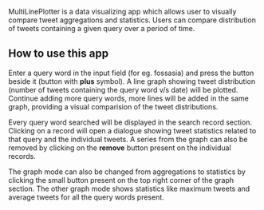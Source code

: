 MultiLinePlotter is a data visualizing app which allows user to visually
compare tweet aggregations and statistics. Users can compare distribution
of tweets containing a given query over a period of time.

## How to use this app

Enter a query word in the input field (for eg. fossasia) and press the button
beside it (button with **plus** symbol). A line graph showing tweet distribution
(number of tweets containing the query word v/s date) will be plotted. Continue
adding more query words, more lines will be added in the same graph, providing
a visual comparision of the tweet distributions.

Every query word searched will be displayed in the search record section. Clicking
on a record will open a dialogue showing tweet statistics related to that query
and the individual tweets. A series from the graph can also be removed by clicking
on the **remove** button present on the individual records.

The graph mode can also be changed from aggregations to statistics by clicking the
small button present on the top right corner of the graph section. The other graph mode
shows statistics like maximum tweets and average tweets for all the query words
present.